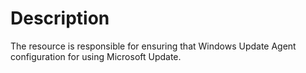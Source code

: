 # Description

The resource is responsible for ensuring that Windows Update Agent configuration for using Microsoft Update.

